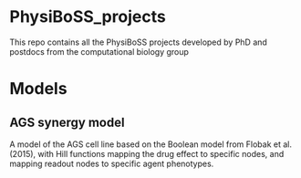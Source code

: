 # PhysiBoSS_projects
This repo contains all the PhysiBoSS projects developed by PhD and postdocs from the computational biology group

# Models

## AGS synergy model
A model of the AGS cell line based on the Boolean model from Flobak et al. (2015), with Hill functions mapping the drug effect to specific nodes, and mapping readout nodes to specific agent phenotypes.